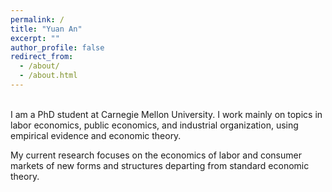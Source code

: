 ```yaml
---
permalink: /
title: "Yuan An"
excerpt: ""
author_profile: false
redirect_from: 
  - /about/
  - /about.html
---
```


<br>
I am a PhD student at Carnegie Mellon University. I work mainly on topics in labor economics, public economics, and industrial organization, using empirical evidence and economic theory.

My current research focuses on the economics of labor and consumer markets of new forms and structures departing from standard economic theory.

<!--(often driven by technological innovation), in particular how these markets function fundamentally differently from traditional markets, and efficiency and incidence of institutions designed to adapt to new market features in these markets.
-->
